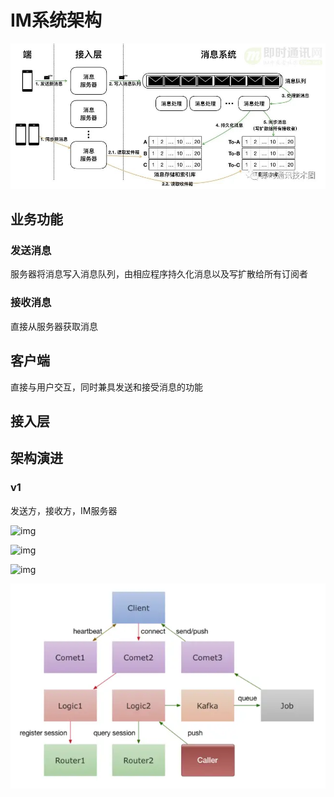 # IM系统架构

![](https://raw.githubusercontent.com/yinhuiSpace/picgoimg/main/img/202409061808034.jpeg)

## 业务功能

### 发送消息

服务器将消息写入消息队列，由相应程序持久化消息以及写扩散给所有订阅者

### 接收消息

直接从服务器获取消息

## 客户端

直接与用户交互，同时兼具发送和接受消息的功能

## 接入层

## 架构演进

### v1

发送方，接收方，IM服务器

![img](https://learn.lianglianglee.com/专栏/即时消息技术剖析与实战/assets/3a685f9d3f363cb7f748b73b6f8a6147.png)

![img](https://learn.lianglianglee.com/专栏/即时消息技术剖析与实战/assets/41bd1f4c74e980f88cd1a2247f292133.png)

![img](https://go-goim.github.io/docs/prologue/introduction/send_rec_msg.png)

![img](https://raw.githubusercontent.com/yinhuiSpace/picgoimg/main/img/202409151818335.webp)
